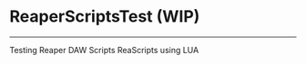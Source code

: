 # ReaperScriptsTest (WIP)
------------------------------------------
 Testing Reaper DAW Scripts ReaScripts using LUA 
